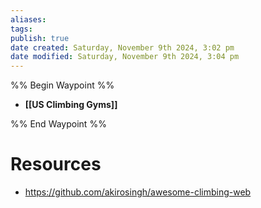 ```yaml
---
aliases: 
tags: 
publish: true
date created: Saturday, November 9th 2024, 3:02 pm
date modified: Saturday, November 9th 2024, 3:04 pm
---
```


%% Begin Waypoint %%
- **[[US Climbing Gyms]]**

%% End Waypoint %%

# Resources

- https://github.com/akirosingh/awesome-climbing-web